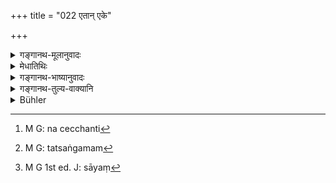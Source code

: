 +++
title = "022 एतान् एके"

+++

<details><summary>गङ्गानथ-मूलानुवादः</summary>

Some persons, conversant with the ordinances relating to sacrifices, who do not cherish ant desires, regularly offer these great sacrifices into the sense-organs.—(22)
</details>

<details><summary>मेधातिथिः</summary>

**एतान् महायज्ञान् एके यज्ञशास्त्राविदो** गृहस्था **इन्द्रियेष्व् एव जुह्वति** संपादयन्ति । कतमे पुनस् ते । **अनीहमाना** । ये नेच्छन्ति[^६६] धनं त्यक्तगृहव्यापारा देहसांन्यासिकादयः । 


[^६६]:
     M G: na cecchanti

- <u>शिलोञ्छवृत्तेर्</u> अप्य् एवं विधिम् इच्छन्ति, पङ्ग्वादीनां च । तेषां हि दारकरणं वक्ष्यति "यद्य् अर्थिता तु दारैः स्यात्" इति (म्ध् ९.२०) । न चैतेषाम् पञ्चयज्ञाधिकारः । अद्रव्यत्वाद् भरणमात्रं ते लभन्ते, नाधिकं कर्मानुष्ठानार्थम् अपि । 

- जुहोतिः करोत्यर्थनिर्वर्त्यतां लक्ष्यति । न हि क्रियाविशेषो यागः क्रियाविशेषस्य होमस्य कर्मतां प्रतिपद्येत । न हि भवति "पचति पाकम्" इति । भवति तु "पाकं करोति," "यागं करोति" इति । सामान्यविषयाकांक्षास् तु क्रिया द्रव्यकर्माणि साधनीकुर्वन्ति । "इच्छति भोक्तुम्," "शक्नोति भोक्तुम्," "जानाति भोक्तुम्" । दृष्टश् च विशेषः सामान्यलक्षणार्थः- "अयं गौः पदा द्रष्टव्यः" इति । 

- <u>एवं</u> च होमं केचिद् इन्द्रियेषु तत्संयमम्[^६७] एव व्याचक्षते । 


[^६७]:
     M G: tatsaṅgamam

- <u>अपरेषां</u> प्राणसंवादोपनिषदि "यद् यद् भक्तं प्रथमम् आगच्छेत् तद् धोमीयं स यां[^६८] प्रथमाहुतिं जुहुयात् प्राणाय स्वाहा" इत्यादिना (छु ५.१९) । 


[^६८]:
     M G 1st ed. J: sāyaṃ

- <u>अन्ये तु</u>- य एवोत्तरश्लोके उपासनाविधिर् उक्तः स एवायं होमः । तथा च तयोर् एकवाक्यता प्रतीयते ।

- <u>ननु</u> चोत्तरत्र वाचि प्राणं नेन्द्रियम् ।

- <u>नैष</u> दोषः । आध्यात्मिकत्वोपलक्षणार्थम् इन्द्रियग्रहणम् । बाह्यसाधनसाध्यता नास्तीत्य् एतद् अत्र विवक्षितम् ॥ ४.२२ ॥
</details>

<details><summary>गङ्गानथ-भाष्यानुवादः</summary>

‘*Some persons*’—Householders—‘*Conversant with the ordinances relating to sacrifices, offer these great sacrifices into the sense-organs*;’
*i.e*., they accomplish their performance in this manner.

Who are these people?

‘*Those who do not cherish any desires*;’—*i.e*., those who have no desire for acquiring wealth, who have renounced the Vedic rituals.

Some people regard this verse as enjoining what is to be done by the person living on ‘pickings and gleanings,’ as also by the lame and the maimed,- That such persons also may marry wives is going to be declared later on in 9-20. Such persons are not entitled to the regular performance of the Five Sacrifices; for the simple reason that they can never possess wealth sufficient for the performance of the sacrifices; since they are to earn only enough for subsistence, and not any more than that, which could be used in the performance of sacrifices.

The root ‘*hu*’ (in ‘*juhvati*,’ ‘offer,’) indicates the act of *doing* in general. For the ‘sacrifice,’ which is a particular act, can never be the object of ‘*homa*,’ which is another act; there can be no such expression as ‘cooks the cooking;’ we have such expressions as ‘does the cooking,’ ‘does the sacrifice.’ It is only when verbs stand in need of objects in general that they get, for their auxiliaries, substances and their operations; *e.g*., we have such expressions as ‘desires to eat,’ ‘he is able to eat,’ ‘know to eat;’ and the particular (the part) is often found to be used as indicative of the general (the whole), when, for instance, one speaks of ‘the ox’ as to be examined ‘by its foot.’

Some people explain the ‘offering into the sense-organs’ to mean their
*restraining*.

Others, again, have explained it to mean what has been described in the Upaniṣad (Chāndogya), where it is said that the first mouthful that one eats in the morning and in the evening, should be put into the mouth as an ‘oblation,’ with the formula ‘*prāṇāya svāhā*,’ and so forth.

Others, again, explain that the ‘offering’ here spoken of is the same as what is enjoined in the next verse as a form of ‘worship;’ and it is thus that the two verses become construed together.

“But, in the next verse, the life-breath is laid down as to be offered into speech, and not into the *sense-organ* (as in the present verse).”

There is no force in the objection. The mention of the ‘sense-organs’ simply indicates the spiritual character of the offering; what is meant is that this offering does not require any external accessories.—(22)
</details>

<details><summary>गङ्गानथ-तुल्य-वाक्यानि</summary>

*Baudhāyana* (2.7.1).—‘Now we arc going to describe the offerings to the
Prāṇas, to be made by the Śālīna, the Yāyāvara and the Ātmayājin.’
</details>

<details><summary>Bühler</summary>

022	Some men who know the ordinances for sacrificial rites, always offer these great sacrifices in their organs (of sensation), without any (external) effort.
</details>
